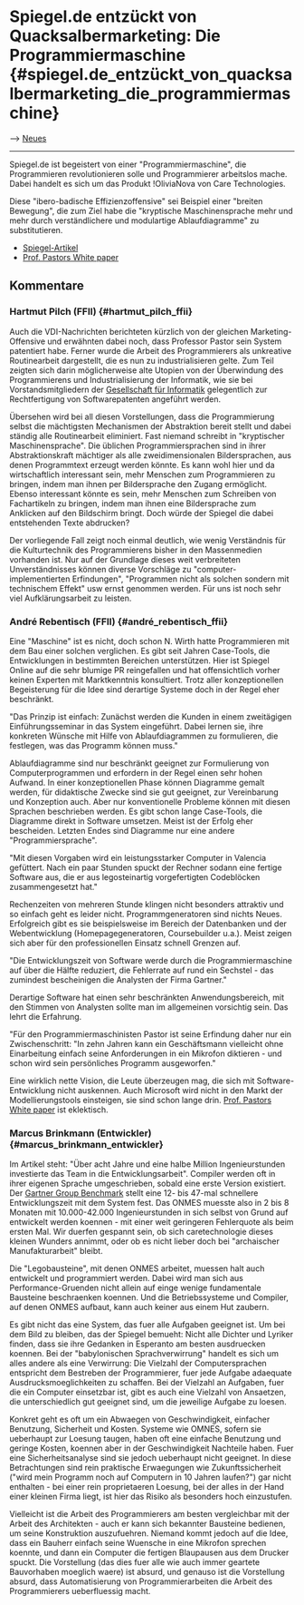 # Spiegel.de entzückt von Quacksalbermarketing: Die Programmiermaschine {#spiegel.de_entzückt_von_quacksalbermarketing_die_programmiermaschine}

\--\> [ Neues](SwpatcninoDe "wikilink")

------------------------------------------------------------------------

Spiegel.de ist begeistert von einer \"Programmiermaschine\", die
Programmieren revolutionieren solle und Programmierer arbeitslos mache.
Dabei handelt es sich um das Produkt !OliviaNova von Care Technologies.

Diese \"ibero-badische Effizienzoffensive\" sei Beispiel einer \"breiten
Bewegung\", die zum Ziel habe die \"kryptische Maschinensprache mehr und
mehr durch verständlichere und modulartige Ablaufdiagramme\" zu
substitutieren.

-   [Spiegel-Artikel](http://www.spiegel.de/spiegel/0,1518,303056,00.html "wikilink")
-   [Prof. Pastors White
    paper](http://www.caretechnologies.de/technology/doc/OOMethod.pdf "wikilink")

## Kommentare

### Hartmut Pilch (FFII) {#hartmut_pilch_ffii}

Auch die VDI-Nachrichten berichteten kürzlich von der gleichen
Marketing-Offensive und erwähnten dabei noch, dass Professor Pastor sein
System patentiert habe. Ferner wurde die Arbeit des Programmierers als
unkreative Routinearbeit dargestellt, die es nun zu industrialisieren
gelte. Zum Teil zeigten sich darin möglicherweise alte Utopien von der
Überwindung des Programmierens und Industrialisierung der Informatik,
wie sie bei Vorstandsmitgliedern der [ Gesellschaft für
Informatik](SwpatgievDe "wikilink") gelegentlich zur Rechtfertigung von
Softwarepatenten angeführt werden.

Übersehen wird bei all diesen Vorstellungen, dass die Programmierung
selbst die mächtigsten Mechanismen der Abstraktion bereit stellt und
dabei ständig alle Routinearbeit eliminiert. Fast niemand schreibt in
\"kryptischer Maschinensprache\". Die üblichen Programmiersprachen sind
in ihrer Abstraktionskraft mächtiger als alle zweidimensionalen
Bildersprachen, aus denen Programmtext erzeugt werden könnte. Es kann
wohl hier und da wirtschaftlich interessant sein, mehr Menschen zum
Programmieren zu bringen, indem man ihnen per Bildersprache den Zugang
ermöglicht. Ebenso interessant könnte es sein, mehr Menschen zum
Schreiben von Fachartikeln zu bringen, indem man ihnen eine
Bildersprache zum Anklicken auf den Bildschirm bringt. Doch würde der
Spiegel die dabei entstehenden Texte abdrucken?

Der vorliegende Fall zeigt noch einmal deutlich, wie wenig Verständnis
für die Kulturtechnik des Programmierens bisher in den Massenmedien
vorhanden ist. Nur auf der Grundlage dieses weit verbreiteten
Unverständnisses können diverse Vorschläge zu \"computer-implementierten
Erfindungen\", \"Programmen nicht als solchen sondern mit technischem
Effekt\" usw ernst genommen werden. Für uns ist noch sehr viel
Aufklärungsarbeit zu leisten.

### André Rebentisch (FFII) {#andré_rebentisch_ffii}

Eine \"Maschine\" ist es nicht, doch schon N. Wirth hatte Programmieren
mit dem Bau einer solchen verglichen. Es gibt seit Jahren Case-Tools,
die Entwicklungen in bestimmten Bereichen unterstützen. Hier ist Spiegel
Online auf die sehr blumige PR reingefallen und hat offensichtlich
vorher keinen Experten mit Marktkenntnis konsultiert. Trotz aller
konzeptionellen Begeisterung für die Idee sind derartige Systeme doch in
der Regel eher beschränkt.

\"Das Prinzip ist einfach: Zunächst werden die Kunden in einem
zweitägigen Einführungsseminar in das System eingeführt. Dabei lernen
sie, ihre konkreten Wünsche mit Hilfe von Ablaufdiagrammen zu
formulieren, die festlegen, was das Programm können muss.\"

Ablaufdiagramme sind nur beschränkt geeignet zur Formulierung von
Computerprogrammen und erfordern in der Regel einen sehr hohen Aufwand.
In einer konzeptionellen Phase können Diagramme gemalt werden, für
didaktische Zwecke sind sie gut geeignet, zur Vereinbarung und
Konzeption auch. Aber nur konventionelle Probleme können mit diesen
Sprachen beschrieben werden. Es gibt schon lange Case-Tools, die
Diagramme direkt in Software umsetzen. Meist ist der Erfolg eher
bescheiden. Letzten Endes sind Diagramme nur eine andere
\"Programmiersprache\".

\"Mit diesen Vorgaben wird ein leistungsstarker Computer in Valencia
gefüttert. Nach ein paar Stunden spuckt der Rechner sodann eine fertige
Software aus, die er aus legosteinartig vorgefertigten Codeblöcken
zusammengesetzt hat.\"

Rechenzeiten von mehreren Stunde klingen nicht besonders attraktiv und
so einfach geht es leider nicht. Programmgeneratoren sind nichts Neues.
Erfolgreich gibt es sie beispielsweise im Bereich der Datenbanken und
der Webentwicklung (Homepagegeneratoren, Coursebuilder u.a.). Meist
zeigen sich aber für den professionellen Einsatz schnell Grenzen auf.

\"Die Entwicklungszeit von Software werde durch die Programmiermaschine
auf über die Hälfte reduziert, die Fehlerrate auf rund ein Sechstel -
das zumindest bescheinigen die Analysten der Firma Gartner.\"

Derartige Software hat einen sehr beschränkten Anwendungsbereich, mit
den Stimmen von Analysten sollte man im allgemeinen vorsichtig sein. Das
lehrt die Erfahrung.

\"Für den Programmiermaschinisten Pastor ist seine Erfindung daher nur
ein Zwischenschritt: \"In zehn Jahren kann ein Geschäftsmann vielleicht
ohne Einarbeitung einfach seine Anforderungen in ein Mikrofon
diktieren - und schon wird sein persönliches Programm ausgeworfen.\"

Eine wirklich nette Vision, die Leute überzeugen mag, die sich mit
Software-Entwicklung nicht auskennen. Auch Microsoft wird nicht in den
Markt der Modellierungstools einsteigen, sie sind schon lange drin.
[Prof. Pastors White
paper](http://www.caretechnologies.de/technology/doc/OOMethod.pdf "wikilink")
ist eklektisch.

### Marcus Brinkmann (Entwickler) {#marcus_brinkmann_entwickler}

Im Artikel steht: \"Über acht Jahre und eine halbe Million
Ingenieurstunden investierte das Team in die Entwicklungsarbeit\".
Compiler werden oft in ihrer eigenen Sprache umgeschrieben, sobald eine
erste Version existiert. Der [Gartner Group
Benchmark](http://www.caretechnologies.de/technology/gartner.html "wikilink")
stellt eine 12- bis 47-mal schnellere Entwicklungszeit mit dem System
fest. Das ONMES muesste also in 2 bis 8 Monaten mit 10.000-42.000
Ingenieurstunden in sich selbst von Grund auf entwickelt werden
koennen - mit einer weit geringeren Fehlerquote als beim ersten Mal. Wir
duerfen gespannt sein, ob sich caretechnologie dieses kleinen Wunders
annimmt, oder ob es nicht lieber doch bei \"archaischer
Manufakturarbeit\" bleibt.

Die \"Legobausteine\", mit denen ONMES arbeitet, muessen halt auch
entwickelt und programmiert werden. Dabei wird man sich aus
Performance-Gruenden nicht allein auf einge wenige fundamentale
Bausteine beschraenken koennen. Und die Betriebssysteme und Compiler,
auf denen ONMES aufbaut, kann auch keiner aus einem Hut zaubern.

Es gibt nicht das eine System, das fuer alle Aufgaben geeignet ist. Um
bei dem Bild zu bleiben, das der Spiegel bemueht: Nicht alle Dichter und
Lyriker finden, dass sie ihre Gedanken in Esperanto am besten
ausdruecken koennen. Bei der \"babylonischen Sprachverwirrung\" handelt
es sich um alles andere als eine Verwirrung: Die Vielzahl der
Computersprachen entspricht dem Bestreben der Programmierer, fuer jede
Aufgabe adaequate Ausdrucksmoeglichkeiten zu schaffen. Bei der Vielzahl
an Aufgaben, fuer die ein Computer einsetzbar ist, gibt es auch eine
Vielzahl von Ansaetzen, die unterschiedlich gut geeignet sind, um die
jeweilige Aufgabe zu loesen.

Konkret geht es oft um ein Abwaegen von Geschwindigkeit, einfacher
Benutzung, Sicherheit und Kosten. Systeme wie OMNES, sofern sie
ueberhaupt zur Loesung taugen, haben oft eine einfache Benutzung und
geringe Kosten, koennen aber in der Geschwindigkeit Nachteile haben.
Fuer eine Sicherheitsanalyse sind sie jedoch ueberhaupt nicht geeignet.
In diese Betrachtungen sind rein praktische Erwaegungen wie
Zukunftssicherheit (\"wird mein Programm noch auf Computern in 10 Jahren
laufen?\") gar nicht enthalten - bei einer rein proprietaeren Loesung,
bei der alles in der Hand einer kleinen Firma liegt, ist hier das Risiko
als besonders hoch einzustufen.

Vielleicht ist die Arbeit des Programmierers am besten vergleichbar mit
der Arbeit des Architekten - auch er kann sich bekannter Bausteine
bedienen, um seine Konstruktion auszufuehren. Niemand kommt jedoch auf
die Idee, dass ein Bauherr einfach seine Wuensche in eine Mikrofon
sprechen koennte, und dann ein Computer die fertigen Blaupausen aus dem
Drucker spuckt. Die Vorstellung (das dies fuer alle wie auch immer
geartete Bauvorhaben moeglich waere) ist absurd, und genauso ist die
Vorstellung absurd, dass Automatisierung von Programmierarbeiten die
Arbeit des Programmierers ueberfluessig macht.
